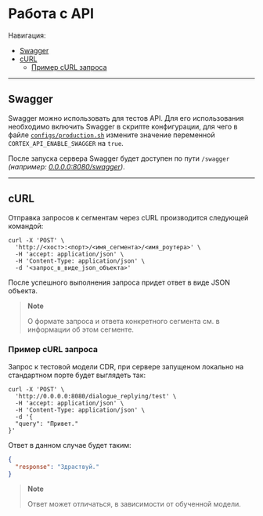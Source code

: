 # Работа с API

Навигация:

- [Swagger](#swagger)
- [cURL](#curl)
  - [Пример cURL запроса](#пример-curl-запроса)

---

## Swagger

Swagger можно использовать для тестов API. Для его использования необходимо включить Swagger в скрипте конфигурации, для чего в файле [`configs/production.sh`](../../../configs/production.sh) измените значение переменной `CORTEX_API_ENABLE_SWAGGER` на `true`.

После запуска сервера Swagger будет доступен по пути `/swagger` *(например: [0.0.0.0:8080/swagger](http://0.0.0.0:8080/swagger))*.

---

## cURL

Отправка запросов к сегментам через cURL производится следующей командой:

```shell
curl -X 'POST' \
  'http://<хост>:<порт>/<имя_сегмента>/<имя_роутера>' \
  -H 'accept: application/json' \
  -H 'Content-Type: application/json' \
  -d '<запрос_в_виде_json_объекта>'
```

После успешного выполнения запроса придет ответ в виде JSON объекта.

> **Note**
>
> О формате запроса и ответа конкретного сегмента см. в информации об этом сегменте.

### Пример cURL запроса

Запрос к тестовой модели CDR, при сервере запущеном локально на стандартном порте будет выглядеть так:

```shell
curl -X 'POST' \
  'http://0.0.0.0:8080/dialogue_replying/test' \
  -H 'accept: application/json' \
  -H 'Content-Type: application/json' \
  -d '{
  "query": "Привет."
}'
```

Ответ в данном случае будет таким:

```json
{
  "response": "Здраствуй."
}
```

> **Note**
>
> Ответ может отличаться, в зависимости от обученной модели.
